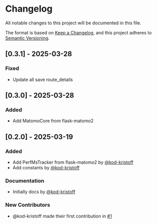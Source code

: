 # Changelog

All notable changes to this project will be documented in this file.

The format is based on [Keep a Changelog](https://keepachangelog.com/en/1.1.0/),
and this project adheres to [Semantic Versioning](https://semver.org/spec/v2.0.0.html).

## [0.3.1] - 2025-03-28

### Fixed

- Update all save route_details

## [0.3.0] - 2025-03-28

### Added

- Add MatomoCore from flask-matomo2

## [0.2.0] - 2025-03-19

### Added

- Add PerfMsTracker from flask-matomo2 by [@kod-kristoff](https://github.com/kod-kristoff)
- Add constants by [@kod-kristoff](https://github.com/kod-kristoff)

### Documentation

- Initially docs by [@kod-kristoff](https://github.com/kod-kristoff)

### New Contributors
* @kod-kristoff made their first contribution in [#1](https://github.com/spraakbanken/matomo-core/pull/1)
<!-- generated by git-cliff -->
